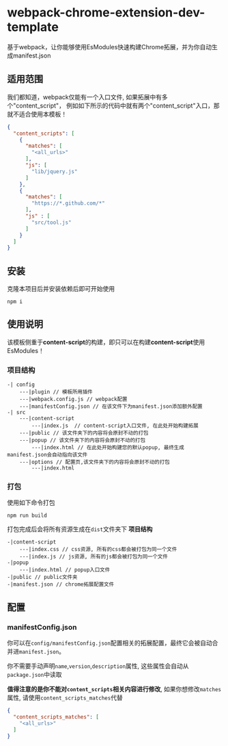 # webpack-chrome-extension-dev-template

基于webpack，让你能够使用EsModules快速构建Chrome拓展，并为你自动生成manifest.json

## 适用范围

我们都知道，webpack仅能有一个入口文件, 如果拓展中有多个"content_script"，
例如如下所示的代码中就有两个"content_script"入口，那就不适合使用本模板！
```json
{
  "content_scripts": [
    {
      "matches": [
        "<all_urls>"
      ],
      "js": [
        "lib/jquery.js"
      ]
    },
    {
      "matches": [
        "https://*.github.com/*"
      ],
      "js" : [
        "src/tool.js"
      ]
    }
  ]
}
```

## 安装

克隆本项目后并安装依赖后即可开始使用
```shell
npm i
```

## 使用说明

该模板侧重于**content-script**的构建，即只可以在构建**content-script**使用EsModules！

### 项目结构
```text
-| config
    ---|plugin // 模板所用插件
    ---|webpack.config.js // webpack配置
    ---|manifestConfig.json // 在该文件下为manifest.json添加额外配置
-| src
    ---|content-script
        ---|index.js  // content-script入口文件, 在此处开始构建拓展
    ---|public // 该文件夹下的内容将会原封不动的打包
    ---|popup // 该文件夹下的内容将会原封不动的打包
        ---|index.html // 在此处开始构建您的默认popup, 最终生成manifest.json会自动指向该文件
    ---|options // 配置页,该文件夹下的内容将会原封不动的打包
        ---|index.html
```

### 打包
使用如下命令打包
```shell
npm run build
```
打包完成后会将所有资源生成在`dist`文件夹下
**项目结构**
```text
-|content-script
    ---|index.css // css资源, 所有的css都会被打包为同一个文件
    ---|index.js // js资源, 所有的js都会被打包为同一个文件
-|popup
    ---|index.html // popup入口文件
-|public // public文件夹
-|manifest.json // chrome拓展配置文件
```

## 配置

### manifestConfig.json
你可以在`config/manifestConfig.json`配置相关的拓展配置，最终它会被自动合并进`manifest.json`。

你不需要手动声明`name`,`version`,`description`属性, 这些属性会自动从`package.json`中读取

**值得注意的是你不能对`content_scripts`相关内容进行修改**, 如果你想修改`matches`属性, 
请使用`content_scripts_matches`代替
```json
{
  "content_scripts_matches": [
    "<all_urls>"
  ]
}
```
